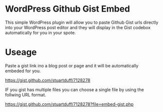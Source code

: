 WordPress Github Gist Embed
===========================

This simple WordPress plugin will allow you to paste Github Gist urls directly into your WordPress post editor and they will display in the Gist codebox automatically for you in your spote.

# Useage

Paste a gist link ino a blog post or page and it will be automatically embeded for you.

https://gist.github.com/stuartduff/7128278

IF you gist has multiple files you can choose a single file by using the follwing URL format.

https://gist.github.com/stuartduff/7128278?file=embed-gist.php
